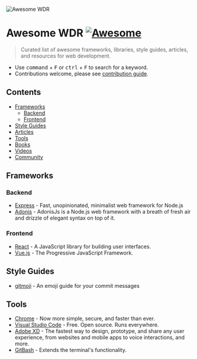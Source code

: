 ![Awesome WDR](https://github.com/georgebutler/awesome-web-developer-resources/blob/master/awesome-wdr-logo-github.png)

# Awesome WDR [![Awesome](https://cdn.rawgit.com/sindresorhus/awesome/d7305f38d29fed78fa85652e3a63e154dd8e8829/media/badge.svg)](https://github.com/sindresorhus/awesome)

> Curated list of awesome frameworks, libraries, style guides, articles, and resources for web development.

- Use <kbd>command</kbd> + <kbd>F</kbd> or <kbd>ctrl</kbd> + <kbd>F</kbd> to search for a keyword.
- Contributions welcome, please see [contribution guide](CONTRIBUTING.md).

## Contents

- [Frameworks](#frameworks)
  - [Backend](#backend)
  - [Frontend](#frontend)
- [Style Guides](#style-guides)
- [Articles](#articles)
- [Tools](#tools)
- [Books](#books)
- [Videos](#videos)
- [Community](#community)

## Frameworks

### Backend

- [Express](https://expressjs.com/) - Fast, unopinionated, minimalist web framework for Node.js
- [Adonis](https://adonisjs.com/) - AdonisJs is a Node.js web framework with a breath of fresh air and drizzle of elegant syntax on top of it.

### Frontend

- [React](https://reactjs.org/) - A JavaScript library for building user interfaces.
- [Vue.js](https://vuejs.org/) - The Progressive JavaScript Framework.

## Style Guides

- [gitmoji](https://gitmoji.carloscuesta.me/) - An emoji guide for your commit messages

## Tools

- [Chrome](https://www.google.com/chrome/) - Now more simple, secure, and faster than ever.
- [Visual Studio Code](https://code.visualstudio.com/) - Free. Open source. Runs everywhere.
- [Adobe XD](https://www.adobe.com/products/xd.html) - The fastest way to design, prototype, and share any user experience, from websites and mobile apps to voice interactions, and more.
- [GitBash](https://git-scm.com/downloads) - Extends the terminal's functionality.
